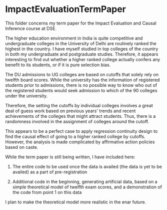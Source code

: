 # ImpactEvaluationTermPaper

This folder concerns my term paper for the Impact Evaluation and Causal Inference course at DSE.

The higher education environment in India is quite competitive and undergraduate colleges in the University of Delhi are routinely ranked the highest in the country. I have myself studied in top colleges of the country in both my undergraduate and postgraduate studies. Therefore, it appears interesting to find out whether a higher ranked college actually confers any benefit to its students, or if it is pure selection bias.

The DU admissions to UG colleges are based on cutoffs that solely rely on twelfth board scores. While the university has the information of registered students prior to admissions, there is no possible way to know who out of the registered students would seek admission to which of the 90 colleges under the university.

Therefore, the setting the cutoffs by individual colleges involves a great deal of guess work based on previous years' trends and recent achievements of the colleges that might attract students. Thus, there is a randomness involved in the assignment of colleges around the cutoff.

This appears to be a perfect case to apply regression continuity design to find the causal effect of going to a higher ranked college by cutoffs. However, the analysis is made complicated by affirmative action policies based on caste.

While the term paper is still being written, I have included here:

1. The entire code to be used once the data is availed (the data is yet to be availed) as a part of pre-registration

2. Additional code in the beginning, generating artificial data, based on a simple theoretical model of twelfth exam scores, and a demonstration of the code from point 1 on this data

I plan to make the theoretical model more realistic in the enar future.
